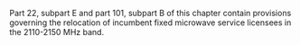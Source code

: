 Part 22, subpart E and part 101, subpart B of this chapter contain provisions governing the relocation of incumbent fixed microwave service licensees in the 2110-2150 MHz band.

